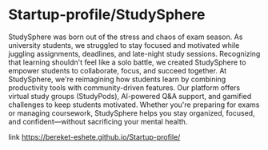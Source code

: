 # Startup-profile/StudySphere

StudySphere was born out of the stress and chaos of exam season. As university students, we struggled to stay focused and motivated while juggling assignments, deadlines, and late-night study sessions. Recognizing that learning shouldn't feel like a solo battle, we created StudySphere to empower students to collaborate, focus, and succeed together.
At StudySphere, we're reimagining how students learn by combining productivity tools with community-driven features. Our platform offers virtual study groups (StudyPods), AI-powered Q&A support, and gamified challenges to keep students motivated. Whether you're preparing for exams or managing coursework, StudySphere helps you stay organized, focused, and confident—without sacrificing your mental health.

link https://bereket-eshete.github.io/Startup-profile/
